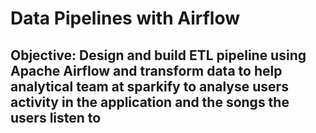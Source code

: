 # Data Pipelines with Airflow

## Objective: Design and build ETL pipeline using Apache Airflow and transform data to help analytical team at sparkify to analyse users activity in the application and the songs the users listen to

